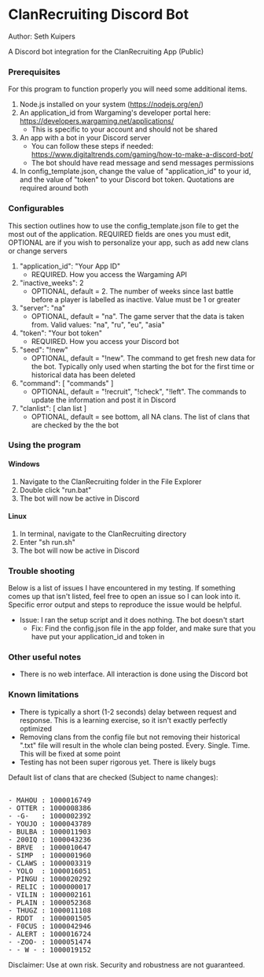 # ClanRecruiting Discord Bot
Author: Seth Kuipers  
  
A Discord bot integration for the ClanRecruiting App (Public)
  
### Prerequisites  

For this program to function properly you will need some additional items.  
1. Node.js installed on your system (https://nodejs.org/en/)
2. An application_id from Wargaming's developer portal here: https://developers.wargaming.net/applications/  
   * This is specific to your account and should not be shared
3. An app with a bot in your Discord server
   * You can follow these steps if needed: https://www.digitaltrends.com/gaming/how-to-make-a-discord-bot/
   * The bot should have read message and send messages permissions
4. In config_template.json, change the value of "application_id" to your id, and the value of "token" to your Discord bot token. Quotations are required around both
 
### Configurables

This section outlines how to use the config_template.json file to get the most out of the application. REQUIRED fields are ones you must edit, OPTIONAL are if you wish to personalize your app, such as add new clans or change servers

1. "application_id": "Your App ID"
   * REQUIRED. How you access the Wargaming API
2. "inactive_weeks": 2
   * OPTIONAL, default = 2. The number of weeks since last battle before a player is labelled as inactive. Value must be 1 or greater
3. "server": "na"
   * OPTIONAL, default = "na". The game server that the data is taken from. Valid values: "na", "ru", "eu", "asia"
4. "token": "Your bot token"
   * REQUIRED. How you access your Discord bot
5. "seed": "!new"
   * OPTIONAL, default = "!new". The command to get fresh new data for the bot. Typically only used when starting the bot for the first time or historical data has been deleted
6. "command": [ "commands" ]
   * OPTIONAL, default = "!recruit", "!check", "!left". The commands to update the information and post it in Discord
7. "clanlist": [ clan list ]
   * OPTIONAL, default = see bottom, all NA clans. The list of clans that are checked by the the bot

### Using the program  
  
#### Windows

1. Navigate to the ClanRecruiting folder in the File Explorer
2. Double click "run.bat"
3. The bot will now be active in Discord

#### Linux

1. In terminal, navigate to the ClanRecruiting directory
2. Enter "sh run.sh"
3. The bot will now be active in Discord

### Trouble shooting
  
Below is a list of issues I have encountered in my testing. If something comes up that isn't listed, feel free to open an issue so I can look into it. Specific error output and steps to reproduce the issue would be helpful.  
  
- Issue: I ran the setup script and it does nothing. The bot doesn't start
   * Fix: Find the config.json file in the app folder, and make sure that you have put your application_id and token in
  
###  Other useful notes  
  
- There is no web interface. All interaction is done using the Discord bot
  
### Known limitations  
  
- There is typically a short (1-2 seconds) delay between request and response. This is a learning exercise, so it isn't exactly perfectly optimized
- Removing clans from the config file but not removing their historical ".txt" file will result in the whole clan being posted. Every. Single. Time. This will be fixed at some point
- Testing has not been super rigorous yet. There is likely bugs

Default list of clans that are checked (Subject to name changes):  
<pre>  
- MAHOU : 1000016749  
- OTTER : 1000008386  
- -G-   : 1000002392  
- YOUJO : 1000043789  
- BULBA : 1000011903  
- 200IQ : 1000043236  
- BRVE  : 1000010647  
- SIMP  : 1000001960  
- CLAWS : 1000003319  
- YOLO  : 1000016051  
- PINGU : 1000020292  
- RELIC : 1000000017  
- VILIN : 1000002161  
- PLAIN : 1000052368
- THUGZ : 1000011108
- RDDT  : 1000001505
- F0CUS : 1000042946  
- ALERT : 1000016724  
- -ZOO- : 1000051474  
- -_W_- : 1000019152
</pre>  
  
Disclaimer: Use at own risk. Security and robustness are not guaranteed.  

